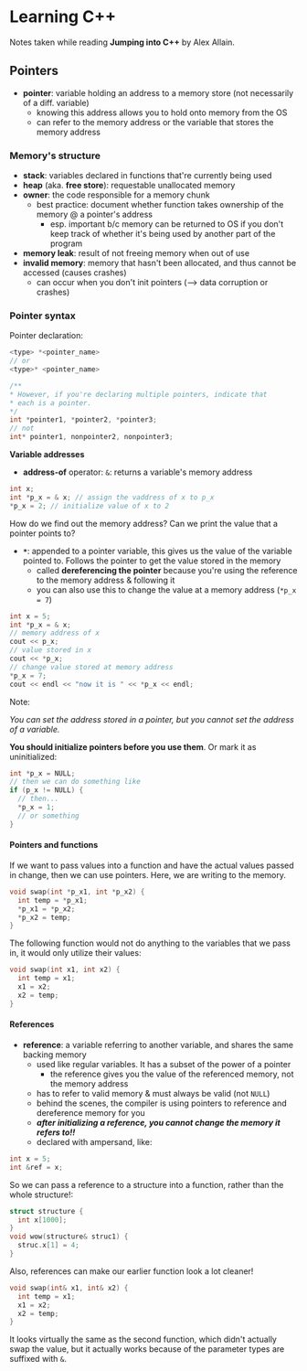 # Learning C++

Notes taken while reading __Jumping into C++__ by Alex Allain.



## Pointers

+ __pointer__: variable holding an address to a memory store (not necessarily of a diff. variable)
  + knowing this address allows you to hold onto memory from the OS
  + can refer to the memory address or the variable that stores the memory address

### Memory's structure

* __stack__: variables declared in functions that're currently being used
* __heap__ (aka. __free store__): requestable unallocated memory
* __owner__: the code responsible for a memory chunk
  * best practice: document whether function takes ownership of the memory @ a pointer's address
    * esp. important b/c memory can be returned to OS if you don't keep track of whether it's being used by another part of the program
* __memory leak__: result of not freeing memory when out of use
* __invalid memory__: memory that hasn't been allocated, and thus cannot be accessed (causes crashes)
  * can occur when you don't init pointers (—> data corruption or crashes)

### Pointer syntax

Pointer declaration:

``` c++
<type> *<pointer_name>
// or
<type>* <pointer_name>

/**
* However, if you're declaring multiple pointers, indicate that
* each is a pointer.
*/
int *pointer1, *pointer2, *pointer3;
// not
int* pointer1, nonpointer2, nonpointer3;
```

__Variable addresses__

* __address-of__ operator: `&`: returns a variable's memory address

``` c++
int x;
int *p_x = & x; // assign the vaddress of x to p_x
*p_x = 2; // initialize value of x to 2
```

How do we find out the memory address? Can we print the value that a pointer points to?

* __`*`__: appended to a pointer variable, this gives us the value of the variable pointed to. Follows the pointer to get the value stored in the memory
  * called __dereferencing the pointer__ because you're using the reference to the memory address & following it
  * you can also use this to change the value at a memory address (`*p_x = 7`)

``` c++
int x = 5;
int *p_x = & x;
// memory address of x
cout << p_x;
// value stored in x
cout << *p_x;
// change value stored at memory address
*p_x = 7;
cout << endl << "now it is " << *p_x << endl;
```

Note:

_You can set the address stored in a pointer, but you cannot set the address of a variable._

__You should initialize pointers before you use them__. Or mark it as uninitialized:

``` c++
int *p_x = NULL;
// then we can do something like
if (p_x != NULL) {
  // then...
  *p_x = 1;
  // or something
}
```

#### Pointers and functions

If we want to pass values into a function and have the actual values passed in change, then we can use pointers. Here, we are writing to the memory.

``` c++
void swap(int *p_x1, int *p_x2) {
  int temp = *p_x1;
  *p_x1 = *p_x2;
  *p_x2 = temp;
}
```

The following function would not do anything to the variables that we pass in, it would only utilize their values:

``` c++
void swap(int x1, int x2) {
  int temp = x1;
  x1 = x2;
  x2 = temp;
}
```

#### References

* __reference__: a variable referring to another variable, and shares the same backing memory
  * used like regular variables. It has a subset of the power of a pointer
    * the reference gives you the value of the referenced memory, not the memory address
  * has to refer to valid memory & must always be valid (not `NULL`)
  * behind the scenes, the compiler is using pointers to reference and dereference memory for you
  * ___after initializing a reference, you cannot change the memory it refers to!!___
  * declared with ampersand, like:

``` c++
int x = 5;
int &ref = x;
```

So we can pass a reference to a structure into a function, rather than the whole structure!:

``` c++
struct structure {
  int x[1000];
}
void wow(structure& struc1) {
  struc.x[1] = 4;
}
```

Also, references can make our earlier function look a lot cleaner!

``` c++
void swap(int& x1, int& x2) {
  int temp = x1;
  x1 = x2;
  x2 = temp;
}
```

It looks virtually the same as the second function, which didn't actually swap the value, but it actually works because of the parameter types are suffixed with `&`.

